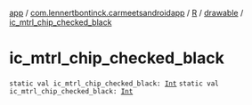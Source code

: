 [app](../../../index.md) / [com.lennertbontinck.carmeetsandroidapp](../../index.md) / [R](../index.md) / [drawable](index.md) / [ic_mtrl_chip_checked_black](./ic_mtrl_chip_checked_black.md)

# ic_mtrl_chip_checked_black

`static val ic_mtrl_chip_checked_black: `[`Int`](https://kotlinlang.org/api/latest/jvm/stdlib/kotlin/-int/index.html)
`static val ic_mtrl_chip_checked_black: `[`Int`](https://kotlinlang.org/api/latest/jvm/stdlib/kotlin/-int/index.html)